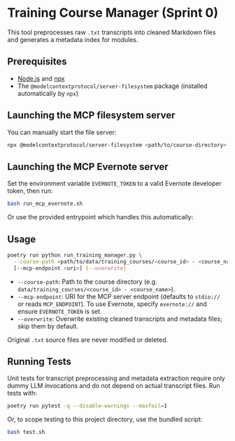 # Training Course Manager (Sprint 0)

This tool preprocesses raw `.txt` transcripts into cleaned Markdown files and generates a metadata index for modules.

## Prerequisites

- [Node.js](https://nodejs.org/) and [npx](https://www.npmjs.com/package/npx)
- The `@modelcontextprotocol/server-filesystem` package (installed automatically by `npx`)

## Launching the MCP filesystem server

You can manually start the file server:
```bash
npx @modelcontextprotocol/server-filesystem <path/to/course-directory>
```

## Launching the MCP Evernote server

Set the environment variable `EVERNOTE_TOKEN` to a valid Evernote developer token, then run:

```bash
bash run_mcp_evernote.sh
```

Or use the provided entrypoint which handles this automatically:

## Usage
```bash
poetry run python run_training_manager.py \
  --course-path <path/to/data/training_courses/<course_id> - <course_name>> \
  [--mcp-endpoint <uri>] [--overwrite]
```
- `--course-path`: Path to the course directory (e.g. `data/training_courses/<course_id> - <course_name>`).
- `--mcp-endpoint`: URI for the MCP server endpoint (defaults to `stdio://` or reads `MCP_ENDPOINT`).
  To use Evernote, specify `evernote://` and ensure `EVERNOTE_TOKEN` is set.
- `--overwrite`: Overwrite existing cleaned transcripts and metadata files; skip them by default.

Original `.txt` source files are never modified or deleted.

## Running Tests

Unit tests for transcript preprocessing and metadata extraction require only dummy LLM invocations and do not depend on actual transcript files.
Run tests with:

```bash
poetry run pytest -q --disable-warnings --maxfail=1
```

Or, to scope testing to this project directory, use the bundled script:

```bash
bash test.sh
```
